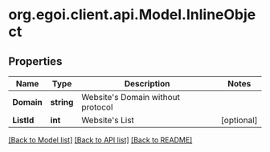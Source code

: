 
# org.egoi.client.api.Model.InlineObject

## Properties

Name | Type | Description | Notes
------------ | ------------- | ------------- | -------------
**Domain** | **string** | Website&#39;s Domain without protocol | 
**ListId** | **int** | Website&#39;s List | [optional] 

[[Back to Model list]](../README.md#documentation-for-models)
[[Back to API list]](../README.md#documentation-for-api-endpoints)
[[Back to README]](../README.md)

